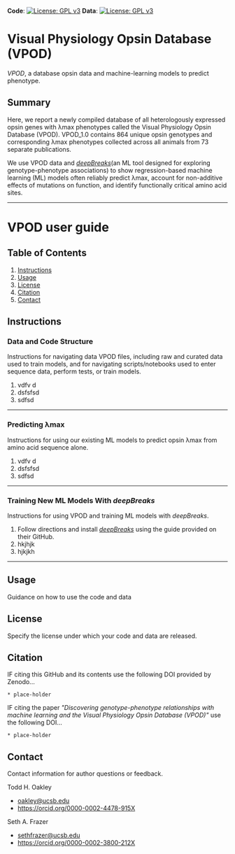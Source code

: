 **Code**: [![License: GPL v3](https://img.shields.io/badge/License-GPLv3-blue.svg)](https://www.gnu.org/licenses/gpl-3.0) **Data**: [![License: GPL v3](https://img.shields.io/badge/License-GPLv3-blue.svg)](https://www.gnu.org/licenses/gpl-3.0) 

# Visual Physiology Opsin Database (VPOD)
_VPOD_, a database opsin data and machine-learning models to predict phenotype.

## Summary
Here, we report a newly compiled database of all heterologously expressed opsin genes with λmax phenotypes called the Visual Physiology Opsin Database (VPOD). VPOD_1.0 contains 864 unique opsin genotypes and corresponding λmax phenotypes collected across all animals from 73 separate publications. 

We use VPOD data and _[deepBreaks](https://github.com/omicsEye/deepbreaks)_(an ML tool designed for exploring genotype-phenotype associations) to show regression-based machine learning (ML) models often reliably predict λmax, account for non-additive effects of mutations on function, and identify functionally critical amino acid sites. 

---

# VPOD user guide #

## Table of Contents

1. [Instructions](#Instructions)
2. [Usage](#usage)
3. [License](#license)
4. [Citation](#citation)
5. [Contact](#contact)

## Instructions

### Data and Code Structure
Instructions for navigating data VPOD files, including raw and curated data used to train models, and for navigating scripts/notebooks used to enter sequence data, perform tests, or train models.
  1. vdfv d
  2. dsfsfsd
  3. sdfsd
---

### Predicting λmax
Instructions for using our existing ML models to predict opsin λmax from amino acid sequence alone.
  1. vdfv d
  2. dsfsfsd
  3. sdfsd
---

### Training New ML Models With _deepBreaks_
Instructions for using VPOD and training ML models with _deepBreaks_.
  1. Follow directions and install _[deepBreaks](https://github.com/omicsEye/deepbreaks)_ using the guide provided on their GitHub.
  2. hkjhjk
  3. hjkjkh

---

## Usage
Guidance on how to use the code and data

## License

Specify the license under which your code and data are released.

## Citation
IF citing this GitHub and its contents use the following DOI provided by Zenodo...

    * place-holder
    
IF citing the paper _"Discovering genotype-phenotype relationships with machine learning and the Visual Physiology Opsin Database (VPOD)"_ use the following DOI...

    * place-holder
    
## Contact
Contact information for author questions or feedback.

Todd H. Oakley
  * oakley@ucsb.edu
  * https://orcid.org/0000-0002-4478-915X

Seth A. Frazer
  * sethfrazer@ucsb.edu
  * https://orcid.org/0000-0002-3800-212X



